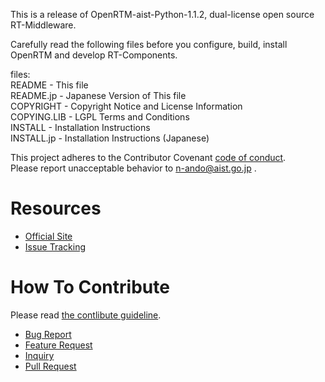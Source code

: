 This is a release of OpenRTM-aist-Python-1.1.2, dual-license open source RT-Middleware.

Carefully read the following files before you configure, build, install  
OpenRTM and develop RT-Components.

files:  
README      - This file  
README.jp   - Japanese Version of This file  
COPYRIGHT   - Copyright Notice and License Information  
COPYING.LIB - LGPL Terms and Conditions  
INSTALL     - Installation Instructions  
INSTALL.jp  - Installation Instructions (Japanese)  

This project adheres to the Contributor Covenant [code of conduct](.github/CODE_OF_CONDUCT.md).   
Please report unacceptable behavior to n-ando@aist.go.jp .

# Resources
- [Official Site](http://openrtm.org)
- [Issue Tracking](https://github.com/OpenRTM/OpenRTM-aist-Python/issues)

# How To Contribute
Please read [the contlibute guideline](https://github.com/OpenRTM/OpenRTM-aist-Python/wiki/How-to-Contribute).

- [Bug Report](https://github.com/OpenRTM/OpenRTM-aist-Python/wiki/How-to-Contribute#バグ報告)
- [Feature Request](https://github.com/OpenRTM/OpenRTM-aist-Python/wiki/How-to-Contribute#機能追加の提案)
- [Inquiry](https://github.com/OpenRTM/OpenRTM-aist-Python/wiki/How-to-Contribute#問い合わせ)
- [Pull Request](https://github.com/OpenRTM/OpenRTM-aist-Python/wiki/How-to-Contribute#pull-request)
